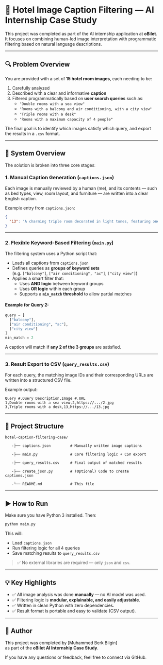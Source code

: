 # 🏨 Hotel Image Caption Filtering — AI Internship Case Study

This project was completed as part of the AI internship application at **oBilet**. It focuses on combining human-led image interpretation with programmatic filtering based on natural language descriptions.

---

## 🔍 Problem Overview

You are provided with a set of **15 hotel room images**, each needing to be:

1. Carefully analyzed  
2. Described with a clear and informative **caption**  
3. Filtered programmatically based on **user search queries** such as:
   - `"Double rooms with a sea view"`
   - `"Rooms with a balcony and air conditioning, with a city view"`
   - `"Triple rooms with a desk"`
   - `"Rooms with a maximum capacity of 4 people"`

The final goal is to identify which images satisfy which query, and export the results in a `.csv` format.

---

## 🧠 System Overview

The solution is broken into three core stages:

### 1. **Manual Caption Generation** (`captions.json`)

Each image is manually reviewed by a human (me), and its contents — such as bed types, view, room layout, and furniture — are written into a clear English caption.

Example entry from `captions.json`:

```json
{
  "13": "A charming triple room decorated in light tones, featuring one double bed and two single beds, making it suitable for families or small groups. The room includes a small round table with two chairs, a flat-screen TV, and a large window offering a clear sea view. A small desk with a chair is also available for work or study, enhancing the functionality of the space."
}
```

---

### 2. **Flexible Keyword-Based Filtering** (`main.py`)

The filtering system uses a Python script that:

- Loads all captions from `captions.json`
- Defines queries as **groups of keyword sets**  
  (e.g. `["balcony"]`, `["air conditioning", "ac"]`, `["city view"]`)
- Applies a smart filter that:
  - Uses **AND logic** between keyword groups
  - Uses **OR logic** within each group
  - Supports a **`min_match` threshold** to allow partial matches

#### Example for Query 2:

```python
query = [
  ["balcony"],
  ["air conditioning", "ac"],
  ["city view"]
]
min_match = 2
```

A caption will match if **any 2 of the 3 groups** are satisfied.

---

### 3. **Result Export to CSV** (`query_results.csv`)

For each query, the matching image IDs and their corresponding URLs are written into a structured CSV file.

Example output:

```
Query #,Query Description,Image #,URL
1,Double rooms with a sea view,2,https://.../2.jpg
3,Triple rooms with a desk,13,https://.../13.jpg
```

---

## 📁 Project Structure

```
hotel-caption-filtering-case/

   -├── captions.json         # Manually written image captions

   -├── main.py               # Core filtering logic + CSV export

   -├── query_results.csv     # Final output of matched results

   -├── create_json.py        # (Optional) Code to create captions.json

   -└── README.md             # This file
```

---

## ▶️ How to Run

Make sure you have Python 3 installed. Then:

```bash
python main.py
```

This will:

- Load `captions.json`
- Run filtering logic for all 4 queries
- Save matching results to `query_results.csv`

> ✅ No external libraries are required — only `json` and `csv`.

---

## 💡 Key Highlights

- ✅ All image analysis was done **manually** — no AI model was used.
- ✅ Filtering logic is **modular, explainable, and easily adjustable**.
- ✅ Written in clean Python with zero dependencies.
- ✅ Result format is portable and easy to validate (CSV output).

---

## 👤 Author

This project was completed by [Muhammed Berk Bilgin]  
as part of the **oBilet AI Internship Case Study**.

If you have any questions or feedback, feel free to connect via GitHub.
